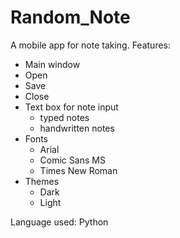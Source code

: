 # Random_Note
A mobile app for note taking.
Features:
- Main window
- Open
- Save
- Close
- Text box for note input
    - typed notes
    - handwritten notes
- Fonts
    - Arial
    - Comic Sans MS
    - Times New Roman
- Themes
    - Dark
    - Light

Language used: Python